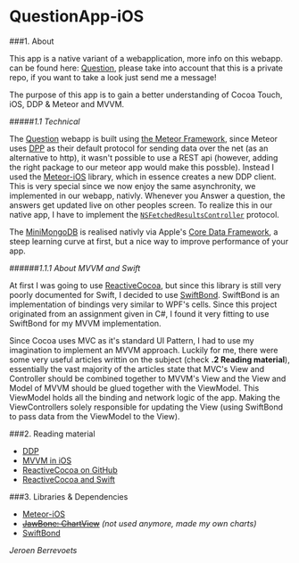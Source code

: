# QuestionApp-iOS

###1. About

This app is a native variant of a webapplication, more info on this webapp. can be found here: [Question](https://github.com/JeroenBe/Question), please take into account that this is a private repo, if you want to take a look just send me a message!

The purpose of this app is to gain a better understanding of Cocoa Touch, iOS, DDP & Meteor and MVVM.

#####_1.1 Technical_

The [Question](https://github.com/JeroenBe/Question) webapp is built using [the Meteor Framework](https://meteor.com), since Meteor uses [DPP](https://meteor.com/ddp) as their default protocol for sending data over the net (as an alternative to http), it wasn't possible to use a REST api (however, adding the right package to our meteor app would make this possble). Instead I used the [Meteor-iOS](https://github.com/martijnwalraven/meteor-ios) library, which in essence creates a new DDP client. This is very special since we now enjoy the same asynchronity, we implemented in our webapp, nativly. Whenever you Answer a question, the answers get updated live on other peoples screen. To realize this in our native app, I have to implement the [`NSFetchedResultsController`](https://developer.apple.com/library/prerelease/ios/documentation/CoreData/Reference/NSFetchedResultsController_Class/index.html) protocol.

The [MiniMongoDB](https://www.meteor.com/mini-databases) is realised nativly via Apple's [Core Data Framework](https://developer.apple.com/library/mac/documentation/Cocoa/Conceptual/CoreData/cdProgrammingGuide.html#//apple_ref/doc/uid/TP30001200-SW1), a steep learning curve at first, but a nice way to improve performance of your app.

######_1.1.1 About MVVM and Swift_

At first I was going to use  [ReactiveCocoa](https://github.com/ReactiveCocoa/ReactiveCocoa), but since this library is still very poorly documented for Swift, I decided to use [SwiftBond](https://github.com/SwiftBond/Bond). SwiftBond is an implementation of bindings very similar to WPF's cells. Since this project originated from an assignment given in C#, I found it very fitting to use SwiftBond for my MVVM implementation.

Since Cocoa uses MVC as it's standard UI Pattern, I had to use my imagination to implement an MVVM approach. Luckily for me, there were some very useful articles writtin on the subject (check **.2 Reading material**), essentially the vast majority of the articles state that MVC's View and Controller should be combined together to MVVM's View and the View and Model of MVVM should be glued together with the ViewModel. This ViewModel holds all the binding and network logic of the app. Making the ViewControllers solely responsible for updating the View (using SwiftBond to pass data from the ViewModel to the View).

###2. Reading material
* [DDP](https://www.meteor.com/ddp)
* [MVVM in iOS](http://www.teehanlax.com/blog/model-view-viewmodel-for-ios/)
* [ReactiveCocoa on GitHub](https://github.com/ReactiveCocoa/ReactiveCocoa)
* [ReactiveCocoa and Swift](http://blog.scottlogic.com/2014/07/24/mvvm-reactivecocoa-swift.html)

###3. Libraries & Dependencies
* [Meteor-iOS](https://github.com/martijnwalraven/meteor-ios)
* ~~[JawBone: ChartView](https://github.com/Jawbone/JBChartView)~~ _(not used anymore, made my own charts)_
* [SwiftBond](https://github.com/SwiftBond/Bond)



_Jeroen Berrevoets_

